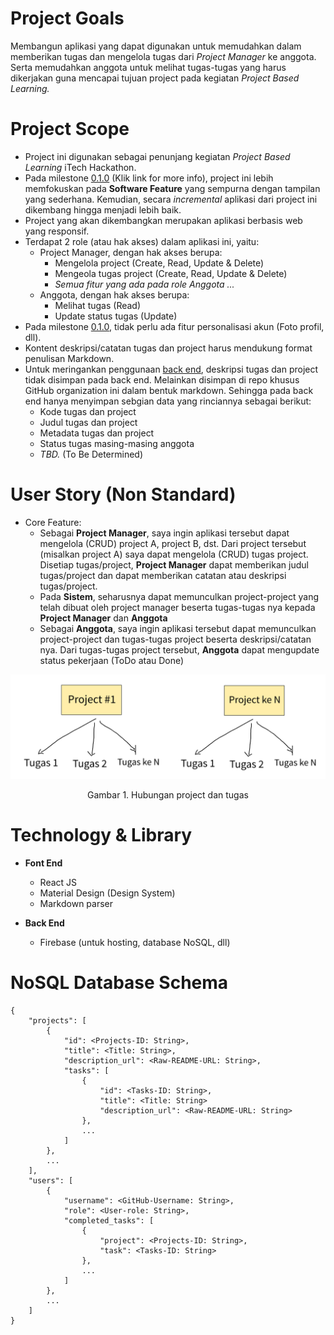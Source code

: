 # Project Goals
Membangun aplikasi yang dapat digunakan untuk memudahkan dalam memberikan tugas dan mengelola tugas dari _Project Manager_ ke anggota. Serta memudahkan anggota untuk melihat tugas-tugas yang harus dikerjakan guna mencapai tujuan project pada kegiatan _Project Based Learning._

# Project Scope
- Project ini digunakan sebagai penunjang kegiatan _Project Based Learning_ iTech Hackathon. 
- Pada milestone [0.1.0](https://github.com/iTech-Hackathon/Task-Management/milestone/1) (Klik link for more info), project ini lebih memfokuskan pada **Software Feature** yang sempurna dengan tampilan yang sederhana. Kemudian, secara _incremental_ aplikasi dari project ini dikembang hingga menjadi lebih baik.
- Project yang akan dikembangkan merupakan aplikasi berbasis web yang responsif.
- Terdapat 2 role (atau hak akses) dalam aplikasi ini, yaitu:
    - Project Manager, dengan hak akses berupa:
        - Mengelola project (Create, Read, Update & Delete)
        - Mengeola tugas project (Create, Read, Update & Delete) 
        - _Semua fitur yang ada pada role Anggota ..._
    - Anggota, dengan hak akses berupa:
        - Melihat tugas (Read)
        - Update status tugas (Update)
- Pada milestone [0.1.0](https://github.com/iTech-Hackathon/Task-Management/milestone/1), tidak perlu ada fitur personalisasi akun (Foto profil, dll).
- Kontent deskripsi/catatan tugas dan project harus mendukung format penulisan Markdown.
- Untuk meringankan penggunaan [back end](#technology), deskripsi tugas dan project tidak disimpan pada back end. Melainkan disimpan di repo khusus GitHub organization ini dalam bentuk markdown. Sehingga pada back end hanya menyimpan sebgian data yang rinciannya sebagai berikut:
    - Kode tugas dan project
    - Judul tugas dan project
    - Metadata tugas dan project
    - Status tugas masing-masing anggota
    - _TBD._ (To Be Determined)

# User Story (Non Standard)
- Core Feature:
    - Sebagai **Project Manager**, saya ingin aplikasi tersebut dapat mengelola (CRUD) project A, project B, dst. Dari project tersebut (misalkan project A) saya dapat mengelola (CRUD) tugas project. Disetiap tugas/project, **Project Manager** dapat memberikan judul tugas/project dan dapat memberikan catatan atau deskripsi tugas/project.
    - Pada **Sistem**, seharusnya dapat memunculkan project-project yang telah dibuat oleh project manager beserta tugas-tugas nya kepada **Project Manager** dan **Anggota**
    - Sebagai **Anggota**, saya ingin aplikasi tersebut dapat memunculkan project-project dan tugas-tugas project beserta deskripsi/catatan nya. Dari tugas-tugas project tersebut, **Anggota** dapat mengupdate status pekerjaan (ToDo atau Done)

![Tolong pakai background putih for better look.](ProjectTask.png)
<p align="center">Gambar 1. Hubungan project dan tugas</p>

# Technology & Library
- **Font End**
    - React JS
    - Material Design (Design System)
    - Markdown parser

- **Back End**
    - Firebase (untuk hosting, database NoSQL, dll)

# NoSQL Database Schema
```
{
    "projects": [
        {
            "id": <Projects-ID: String>,
            "title": <Title: String>,
            "description_url": <Raw-README-URL: String>,
            "tasks": [
                {
                    "id": <Tasks-ID: String>,
                    "title": <Title: String>
                    "description_url": <Raw-README-URL: String>
                },
                ...
            ]
        },
        ...
    ],
    "users": [
        {
            "username": <GitHub-Username: String>,
            "role": <User-role: String>,
            "completed_tasks": [
                {
                    "project": <Projects-ID: String>,
                    "task": <Tasks-ID: String>
                },
                ...
            ]
        },
        ...
    ]
}
```